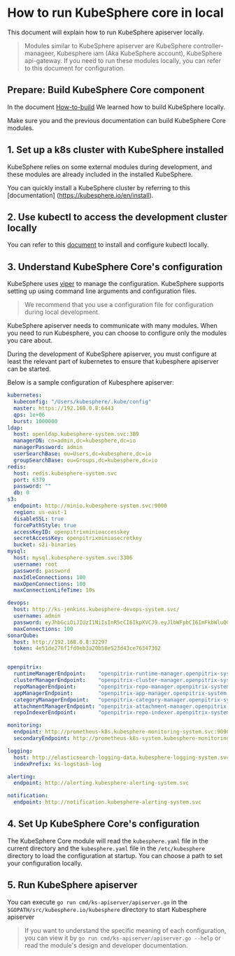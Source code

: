# How to run KubeSphere core in local

This document will explain how to run KubeSphere apiserver locally.

> Modules similar to KubeSphere apiserver are KubeSphere controller-manageer, Kubesphere iam (Aka KubeSphere account), KubeSphere api-gateway. 
> If you need to run these modules locally, you can refer to this document for configuration.

## Prepare: Build KubeSphere Core component

In the document [How-to-build](How-to-build.md) We learned how to build KubeSphere locally. 

Make sure you and the previous documentation can build KubeSphere Core modules.

## 1. Set up a k8s cluster with KubeSphere installed

KubeSphere relies on some external modules during development, and these modules are already included in the installed KubeSphere.

You can quickly install a KubeSphere cluster by referring to this [documentation] (https://kubesphere.io/en/install).

## 2. Use kubectl to access the development cluster locally

You can refer to this [document](https://kubernetes.io/docs/tasks/tools/install-kubectl/) to install and configure kubectl locally.

## 3. Understand KubeSphere Core's configuration

KubeSphere uses [viper](https://github.com/spf13/viper) to manage the configuration. KubeSphere supports setting up using command line arguments and configuration files.

> We recommend that you use a configuration file for configuration during local development.

KubeSphere apiserver needs to communicate with many modules. When you need to run Kubesphere, you can choose to configure only the modules you care about.

During the development of KubeSphere apiserver, you must configure at least the relevant part of kubernetes to ensure that kubesphere apiserver can be started.

Below is a sample configuration of Kubesphere apiserver:

```yaml
kubernetes:
  kubeconfig: "/Users/kubesphere/.kube/config"
  master: https://192.168.0.8:6443
  qps: 1e+06
  burst: 1000000
ldap:
  host: openldap.kubesphere-system.svc:389
  managerDN: cn=admin,dc=kubesphere,dc=io
  managerPassword: admin
  userSearchBase: ou=Users,dc=kubesphere,dc=io
  groupSearchBase: ou=Groups,dc=kubesphere,dc=io
redis:
  host: redis.kubesphere-system.svc
  port: 6379
  password: ""
  db: 0
s3:
  endpoint: http://minio.kubesphere-system.svc:9000
  region: us-east-1
  disableSSL: true
  forcePathStyle: true
  accessKeyID: openpitrixminioaccesskey
  secretAccessKey: openpitrixminiosecretkey
  bucket: s2i-binaries
mysql:
  host: mysql.kubesphere-system.svc:3306
  username: root
  password: password
  maxIdleConnections: 100
  maxOpenConnections: 100
  maxConnectionLifeTime: 10s

devops:
  host: http://ks-jenkins.kubesphere-devops-system.svc/
  username: admin
  password: eyJhbGciOiJIUzI1NiIsInR5cCI6IkpXVCJ9.eyJlbWFpbCI6ImFkbWluQGt1YmVzcGhlcmUuaW8iLCJleHAiOjE4MTYyMzkwMjIsInVzZXJuYW1lIjoiYWRtaW4ifQ.okmNepQvZkBRe1M8z2HAWRN0AVj9ooVu79IafHKCjZI
  maxConnections: 100
sonarQube:
  host: http://192.168.0.8:32297
  token: 4e51de276f1fd0eb3a20b58e523d43ce76347302


openpitrix:
  runtimeManagerEndpoint:    "openpitrix-runtime-manager.openpitrix-system.svc:9103"
  clusterManagerEndpoint:    "openpitrix-cluster-manager.openpitrix-system.svc:9104"
  repoManagerEndpoint:       "openpitrix-repo-manager.openpitrix-system.svc:9101"
  appManagerEndpoint:        "openpitrix-app-manager.openpitrix-system.svc:9102"
  categoryManagerEndpoint:   "openpitrix-category-manager.openpitrix-system.svc:9113"
  attachmentManagerEndpoint: "openpitrix-attachment-manager.openpitrix-system.svc:9122"
  repoIndexerEndpoint:       "openpitrix-repo-indexer.openpitrix-system.svc:9108"

monitoring:
  endpoint: http://prometheus-k8s.kubesphere-monitoring-system.svc:9090
  secondaryEndpoint: http://prometheus-k8s-system.kubesphere-monitoring-system.svc:9090

logging:
  host: http://elasticsearch-logging-data.kubesphere-logging-system.svc.cluster.local:9200
  indexPrefix: ks-logstash-log

alerting:
  endpoint: http://alerting.kubesphere-alerting-system.svc

notification:
  endpoint: http://notification.kubesphere-alerting-system.svc
```

## 4. Set Up KubeSphere Core's configuration

The KubeSphere Core module will read the `kubesphere.yaml` file in the current directory and the `kubesphere.yaml` file in the `/etc/kubesphere` directory to load the configuration at startup.
You can choose a path to set your configuration locally.

## 5. Run KubeSphere apiserver 

You can execute `go run cmd/ks-apiserver/apiserver.go` in the `$GOPATH/src/kubesphere.io/kubesphere` directory to start Kubesphere apiserver

> If you want to understand the specific meaning of each configuration, you can view it by `go run cmd/ks-apiserver/apiserver.go --help` or read the module's design and developer documentation.
